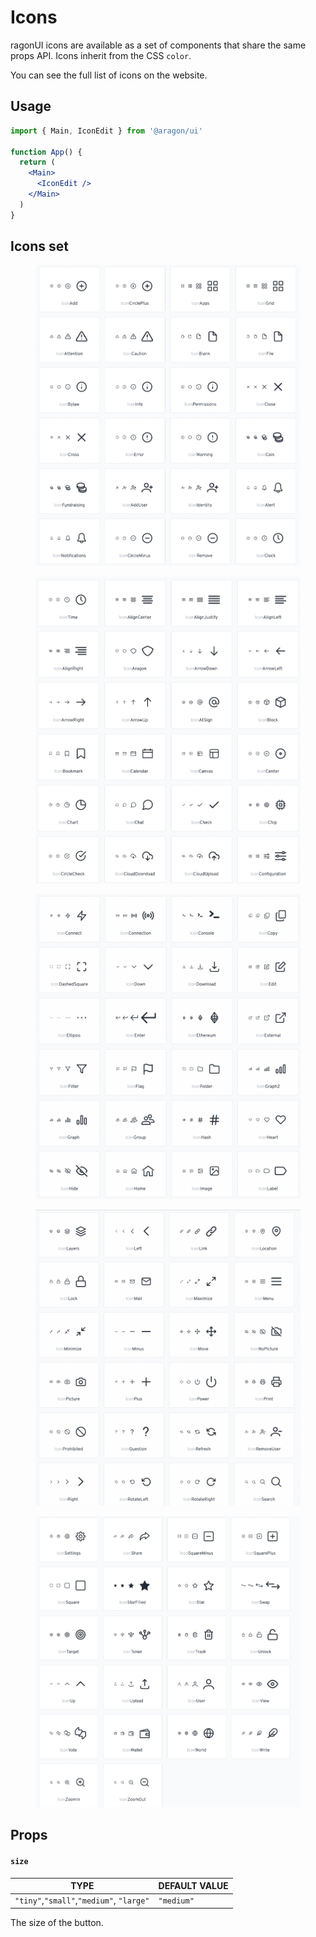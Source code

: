 # Icons

ragonUI icons are available as a set of components that share the same props API. Icons inherit from the CSS `color`.

You can see the full list of icons on the website.

## Usage <a href="#usage" id="usage"></a>

```jsx
import { Main, IconEdit } from '@aragon/ui'

function App() {
  return (
    <Main>
      <IconEdit />
    </Main>
  )
}
```

## Icons set

<figure><img src="../../../../.gitbook/assets/Schermata 2022-08-30 alle 15.48.38 (1).png" alt=""><figcaption></figcaption></figure>

<figure><img src="../../../../.gitbook/assets/Schermata 2022-08-30 alle 15.48.51.png" alt=""><figcaption></figcaption></figure>

<figure><img src="../../../../.gitbook/assets/Schermata 2022-08-30 alle 15.49.02.png" alt=""><figcaption></figcaption></figure>

<figure><img src="../../../../.gitbook/assets/Schermata 2022-08-30 alle 15.49.13 (2).png" alt=""><figcaption></figcaption></figure>

<figure><img src="../../../../.gitbook/assets/Schermata 2022-08-30 alle 15.49.42.png" alt=""><figcaption></figcaption></figure>

## Props <a href="#props" id="props"></a>

#### `size` <a href="#size" id="size"></a>

| TYPE                                     | DEFAULT VALUE |
| ---------------------------------------- | ------------- |
| `"tiny"`,`"small"`,`"medium"`, `"large"` | `"medium"`    |

The size of the button.
